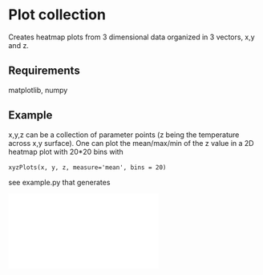 # Plot collection

Creates heatmap plots from 3 dimensional data organized in 3 vectors, x,y and z.

## Requirements

matplotlib, numpy

## Example

x,y,z can be a collection of parameter points (z being the temperature across
x,y surface). One can plot the mean/max/min of the z value in a 2D heatmap plot
with 20*20 bins with

    xyzPlots(x, y, z, measure='mean', bins = 20)

see example.py that generates

![alt text](plots/example.pdf)
